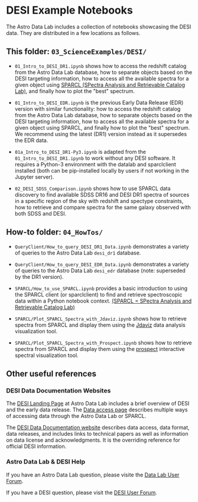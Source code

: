 # DESI Example Notebooks

The Astro Data Lab includes a collection of notebooks showcasing the DESI data. They are distributed in a few locations as follows.

## This folder: `03_ScienceExamples/DESI/`

- `01_Intro_to_DESI_DR1.ipynb` shows how to access the redshift catalog from the Astro Data Lab database, how to separate objects based on the DESI targeting information, how to access all the available spectra for a given object using [SPARCL (SPectra Analysis and Retrievable Catalog Lab)](https://astrosparcl.datalab.noirlab.edu), and finally how to plot the "best" spectrum.

- `01_Intro_to_DESI_EDR.ipynb` is the previous Early Data Release (EDR) version with similar functionality: how to access the redshift catalog from the Astro Data Lab database, how to separate objects based on the DESI targeting information, how to access all the available spectra for a given object using SPARCL, and finally how to plot the "best" spectrum. We recommend using the latest (DR1) version instead as it supersedes the EDR data.

- `01a_Intro_to_DESI_DR1-Py3.ipynb` is adapted from the `01_Intro_to_DESI_DR1.ipynb` to work without any DESI software. It requires a Python-3 environment with the datalab and sparclclient installed (both can be pip-installed locally by users if not working in the Jupyter server).

- `02_DESI_SDSS_Comparison.ipynb` shows how to use SPARCL data discovery to find available SDSS DR16 and DESI DR1 spectra of sources in a specific region of the sky with redshift and spectype constraints, how to retrieve and compare spectra for the same galaxy observed with both SDSS and DESI.

## How-to folder: `04_HowTos/`

- `QueryClient/How_to_query_DESI_DR1_Data.ipynb` demonstrates a variety of queries to the Astro Data Lab `desi_dr1` database.

- `QueryClient/How_to_query_DESI_EDR_Data.ipynb` demonstrates a variety of queries to the Astro Data Lab `desi_edr` database (note: superseded by the DR1 version).

- `SPARCL/How_to_use_SPARCL.ipynb` provides a basic introduction to using the SPARCL client (or sparclclient) to find and retrieve spectroscopic data within a Python notebook context. [(SPARCL = SPectra Analysis and Retrievable Catalog Lab)](https://astrosparcl.datalab.noirlab.edu)

- `SPARCL/Plot_SPARCL_Spectra_with_Jdaviz.ipynb` shows how to retrieve spectra from SPARCL and display them using the [Jdaviz](https://jdaviz.readthedocs.io/en/latest/index.html) data analysis visualization tool.

- `SPARCL/Plot_SPARCL_Spectra_with_Prospect.ipynb` shows how to retrieve spectra from SPARCL and display them using the [prospect](https://desi-prospect.readthedocs.io/en/latest/) interactive spectral visualization tool.

## Other useful references

### DESI Data Documentation Websites

The [DESI Landing Page](https://datalab.noirlab.edu/desi/index.php) at Astro Data Lab includes a brief overview of DESI and the early data release. The [Data access page](https://datalab.noirlab.edu/desi/access.php) describes multiple ways of accessing data through the Astro Data Lab or SPARCL.

The [DESI Data Documentation website](https://data.desi.lbl.gov/doc/) describes data access, data format, data releases, and includes links to technical papers as well as information on data license and acknowledgments. It is the overriding reference for official DESI information.

### Astro Data Lab & DESI Help

If you have an Astro Data Lab question, please visite the [Data Lab User Forum](https://datalab.noirlab.edu/help/).

If you have a DESI question, please visit the [DESI User Forum](https://help.desi.lbl.gov). 